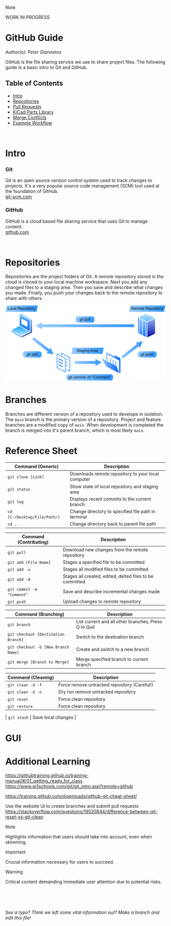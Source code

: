 > [!NOTE]  
> WORK IN PROGRESS

# **GitHub Guide**

*Author(s): Peter Giannetos*

GitHub is the file sharing service we use to share project files. The following guide is a basic intro to Git and GitHub.

## Table of Contents

- [Intro](#Intro-)
- [Repositories](#Repositories-)
- [Pull Requests](#pull-requests-)
- [KiCad Parts Library](#kicad-parts-library-)
- [Merge Conflicts](#merge-conflicts-)
- [Example Workflow](#example-workflow-️)

<br/>

# **Intro**

### Git

Git is an open source version control system used to track changes to projects. It's a very popular source code management (SCM) tool used at the foundation of GitHub.<br/>
[git-scm.com](https://git-scm.com/)

### GitHub

GitHub is a cloud based file sharing service that uses Git to manage content.<br/>
[github.com](https://github.com/)

<br/>

# **Repositories**

Repositories are the project folders of Git. A remote repository stored in the cloud is cloned to your local machine workspace. Next you add any changed files to a staging area. Then you save and describe what changes you made. Finally, you push your changes back to the remote repository to share with others.

![Repository Structure](/images/ISS-PCB-Repository-Structure.png)

# **Branches**

Branches are different version of a repository used to develope in isolation. The `main` branch is the primary version of a repository. Project and feature branches are a modified copy of `main`. When development is completed the branch is merged into it's parent branch, which is most likely `main`.

# **Reference Sheet**

| Command (Generic)            | Description                                         |
| ---------------------------- | --------------------------------------------------- |
| `git clone [Link]`           | Downloads remote repository to your local computer  |
| `git status`                 | Show state of local repository and staging area     |
| `git log`                    | Displays recent commits to the current branch       |
| `cd [C:/Desktop/File/Path/]` | Change directory to specified file path in terminal |
| `cd ..`                      | Change directory back to parent file path           |

| Command (Contributing)    | Description                                              |
| ------------------------- | -------------------------------------------------------- |
| `git pull`                | Download new changes from the remote repository          |
| `git add [File-Name]`     | Stages a specified file to be committed                  |
| `git add -u`              | Stages all modified files to be committed                |
| `git add -A`              | Stages all created, edited, delted files to be committed |
| `git commit -m "Commnet"` | Save and describe incremental changes made               |
| `git push`                | Upload changes to remote repository                      |

| Command (Branching)                 | Description                                          |
| ----------------------------------- | ---------------------------------------------------- |
| `git branch`                        | List current and all other branches, Press Q to Quit |
| `git checkout [Destination Branch]` | Switch to the destination branch                     |
| `git checkout -b [New Branch Name]` | Create and switch to a new branch                    |
| `git merge [Branch to Merge]`       | Merge specified branch to current branch             |

| Command (Cleaning) | Description                                  |
| ------------------ | -------------------------------------------- |
| `git clean -d -f`  | Force remove untracked repository (Careful!) |
| `git clean -d -n`  | Dry run remove untracked repository          |
| `git reset`        | Force clean repository                       |
| `git restore`      | Force clean repository                       |



	


| `git stash`                         | Save local changes                         |




# **GUI**


# **Additional Learning**



https://githubtraining.github.io/training-manual/#/01_getting_ready_for_class
https://www.w3schools.com/git/git_intro.asp?remote=github

https://training.github.com/downloads/github-git-cheat-sheet/

Use the website UI to create branches and submit pull requests
https://stackoverflow.com/questions/19520844/difference-between-git-reset-vs-git-clean


> [!NOTE]  
> Highlights information that users should take into account, even when skimming.

> [!IMPORTANT]  
> Crucial information necessary for users to succeed.

> [!WARNING]
> Critical content demanding immediate user attention due to potential risks.



<br/><br/><br/>

*See a typo? Think we left some vital information out? Make a branch and edit this file!*
